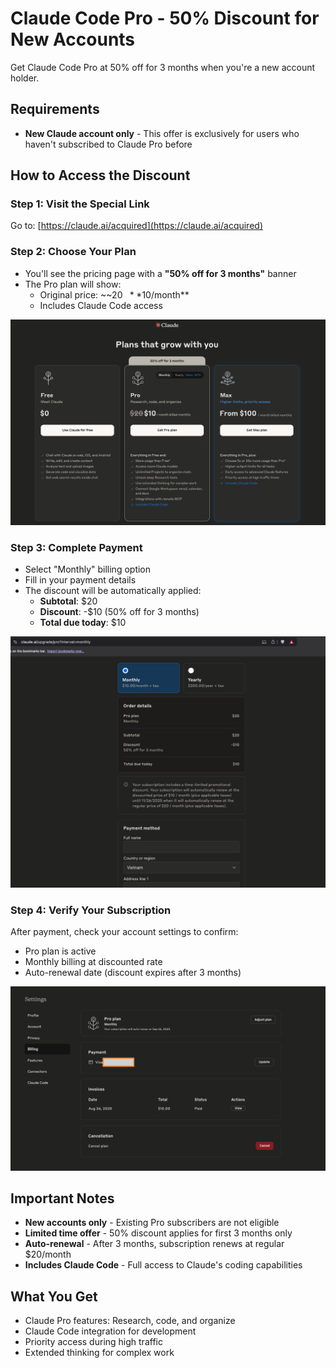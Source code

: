 # Claude Code Pro - 50% Discount for New Accounts

Get Claude Code Pro at 50% off for 3 months when you're a new account holder.

## Requirements

- **New Claude account only** - This offer is exclusively for users who haven't subscribed to Claude Pro before

## How to Access the Discount

### Step 1: Visit the Special Link

Go to: [https://claude.ai/acquired](https://claude.ai/acquired)

### Step 2: Choose Your Plan

- You'll see the pricing page with a **"50% off for 3 months"** banner
- The Pro plan will show:
  - Original price: ~~$20~~ **$10/month**
  - Includes Claude Code access

![Claude Pricing Plans](1.png)

### Step 3: Complete Payment

- Select "Monthly" billing option
- Fill in your payment details
- The discount will be automatically applied:
  - **Subtotal**: $20
  - **Discount**: -$10 (50% off for 3 months)
  - **Total due today**: $10

![Payment Page with Discount](2.png)

### Step 4: Verify Your Subscription

After payment, check your account settings to confirm:

- Pro plan is active
- Monthly billing at discounted rate
- Auto-renewal date (discount expires after 3 months)

![Account Settings - Active Subscription](3.png)

## Important Notes

- **New accounts only** - Existing Pro subscribers are not eligible
- **Limited time offer** - 50% discount applies for first 3 months only
- **Auto-renewal** - After 3 months, subscription renews at regular $20/month
- **Includes Claude Code** - Full access to Claude's coding capabilities

## What You Get

- Claude Pro features: Research, code, and organize
- Claude Code integration for development
- Priority access during high traffic
- Extended thinking for complex work

